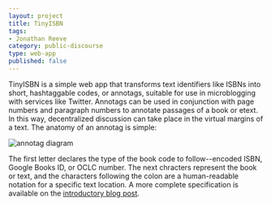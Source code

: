 ```yaml
---
layout: project
title: TinyISBN
tags:
- Jonathan Reeve
category: public-discourse
type: web-app
published: false
---
```


TinyISBN is a simple web app that transforms text identifiers like ISBNs into short, hashtaggable codes, or annotags, suitable for use in microblogging with services like Twitter. Annotags can be used in conjunction with page numbers and paragraph numbers to annotate passages of a book or etext. In this way, decentralized discussion can take place in the virtual margins of a text. The anatomy of an annotag is simple:

<!-- we cannot strip markdown for summaries, can only strip html --> 
<!-- therefore not md tags in the first 75 words -->
<img src="http://jonreeve.com/images/annotags/annotag-diagram.jpg" alt="annotag diagram">

The first letter declares the type of the book code to follow--encoded ISBN, Google Books ID, or OCLC number. The next chracters represent the book or text, and the characters following the colon are a human-readable notation for a specific text location. A more complete specification is available on the [introductory blog post](http://jonreeve.com/projects/annotags/about.html).
